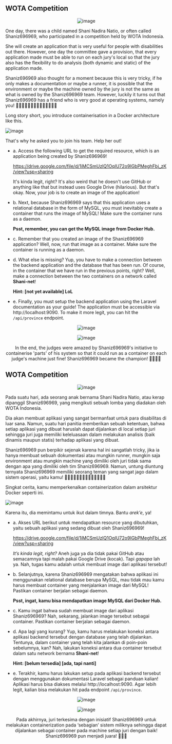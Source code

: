 ## WOTA Competition

<div align=center>

![image](https://github.com/arsitektur-jaringan-komputer/Modul-Sisop/assets/54766683/01c9ed68-f1db-4ae7-a652-21b70718f2fd)

</div>

One day, there was a child named Shani Nadira Natio, or often called Shaniz696969, who participated in a competition held by WOTA Indonesia.

She will create an application that is very useful for people with disabilities out there. However, one day the committee gave a provision, that every application made must be able to run on each jury's local so that the jury also has the flexibility to do analysis (both dynamic and static) of the application made.

Shaniz696969 also thought for a moment because this is very tricky, if he only makes a documentation or maybe a runner, it is possible that the environment or maybe the machine owned by the jury is not the same as what is owned by the Shaniz696969 team. However, luckily it turns out that Shaniz696969 has a friend who is very good at operating systems, namely you! 🫵🫵🫵🫵🫵🫵🫵🫵🫵🫵🫵🫵🫵🫵

Long story short, you introduce containerisation in a Docker architecture like this.

![image](https://github.com/arsitektur-jaringan-komputer/Modul-Sisop/assets/54766683/d63b3f39-8fa2-4233-bed5-1a664b4f9575)

That's why he asked you to join his team. Help her out!

- a. Access the following URL to get the required resource, which is an application being created by Shaniz696969!

  https://drive.google.com/file/d/1iMCSmUzlQ1OqIU72o9IGbPMeghFbj_zK/view?usp=sharing

  It's kinda legit, right? It's also weird that he doesn't use GitHub or anything like that but instead uses Google Drive (hilarious). But that's okay. Now, your job is to create an image of the application!

- b. Next, because Shaniz696969 says that this application uses a relational database in the form of MySQL, you must inevitably create a container that runs the image of MySQL! Make sure the container runs as a daemon.

  **Psst, remember, you can get the MySQL image from Docker Hub.**

- c. Remember that you created an image of the Shaniz696969 application? Well, now, run that image as a container. Make sure the container is running as a daemon.

- d. What else is missing? Yup, you have to make a connection between the backend application and the database that has been run. Of course, in the container that we have run in the previous points, right? Well, make a connection between the two containers on a network called **Shani-net**!

  **Hint: [not yet available] LoL**

- e. Finally, you must setup the backend application using the Laravel documentation as your guide! The application must be accessible via http://localhost:9090. To make it more legit, you can hit the `/api/province` endpoint.

<div align=center>

![image](https://github.com/arsitektur-jaringan-komputer/Modul-Sisop/assets/54766683/27f39149-2fe0-4527-8c20-54e226c1b0f0)

![image](https://github.com/arsitektur-jaringan-komputer/Modul-Sisop/assets/54766683/1f684b77-724c-4208-b86b-b2935280b08b)

In the end, the judges were amazed by Shaniz696969's initiative to containerise 'parts' of his system so that it could run as a container on each judge's machine just fine! Shaniz696969 became the champion! 👑👑👑👑

</div>

## WOTA Competition

<div align=center>

![image](https://github.com/arsitektur-jaringan-komputer/Modul-Sisop/assets/54766683/01c9ed68-f1db-4ae7-a652-21b70718f2fd)

</div>

Pada suatu hari, ada seorang anak bernama Shani Nadira Natio, atau kerap dipanggil Shaniz696969, yang mengikuti sebuah lomba yang diadakan oleh WOTA Indonesia.

Dia akan membuat aplikasi yang sangat bermanfaat untuk para disabilitas di luar sana. Namun, suatu hari panitia memberikan sebuah ketentuan, bahwa setiap aplikasi yang dibuat haruslah dapat dijalankan di local setiap juri sehingga juri juga memiliki keleluasaan dalam melakukan analisis (baik dinamis maupun statis) terhadap aplikasi yang dibuat.

Shaniz696969 pun berpikir sejenak karena hal ini sangatlah tricky, jika ia hanya membuat sebuah dokumentasi atau mungkin runner, mungkin saja environment atau mungkin machine yang dimiliki oleh juri tidak sama dengan apa yang dimiliki oleh tim Shaniz696969. Namun, untung diuntung ternyata Shaniz696969 memiliki seorang teman yang sangat jago dalam sistem operasi, yaitu kamu! 🫵🫵🫵🫵🫵🫵🫵🫵🫵🫵🫵🫵🫵🫵

Singkat cerita, kamu memperkenalkan containerization dalam arsitektur Docker seperti ini.

![image](https://github.com/arsitektur-jaringan-komputer/Modul-Sisop/assets/54766683/d63b3f39-8fa2-4233-bed5-1a664b4f9575)

Karena itu, dia memintamu untuk ikut dalam timnya. Bantu _arek’e_, ya!

- a. Akses URL berikut untuk mendapatkan resource yang dibutuhkan, yaitu sebuah aplikasi yang sedang dibuat oleh Shaniz696969!

  https://drive.google.com/file/d/1iMCSmUzlQ1OqIU72o9IGbPMeghFbj_zK/view?usp=sharing

  _It’s kinda legit, right?_ Aneh juga ya dia tidak pakai GitHub atau semacamnya tapi malah pakai Google Drive (kocak). Tapi _gapapa_ lah ya. Nah, tugas kamu adalah untuk membuat image dari aplikasi tersebut!

- b. Selanjutnya, karena Shaniz696969 mengatakan bahwa aplikasi ini menggunakan relational database berupa MySQL, mau tidak mau kamu harus membuat container yang menjalankan image dari MySQL! Pastikan container berjalan sebagai daemon.

  **Psst, ingat, kamu bisa mendapatkan image MySQL dari Docker Hub.**

- c. Kamu ingat bahwa sudah membuat image dari aplikasi Shaniz696969? Nah, sekarang, jalankan image tersebut sebagai container. Pastikan container berjalan sebagai daemon.

- d. Apa lagi yang kurang? Yup, kamu harus melakukan koneksi antara aplikasi backend tersebut dengan database yang telah dijalankan. Tentunya, dalam container yang telah kita jalankan di poin-poin sebelumnya, kan? Nah, lakukan koneksi antara dua container tersebut dalam satu network bernama **Shani-net**!

  **Hint: [belum tersedia] [ada, tapi nanti]**

- e. Terakhir, kamu harus lakukan setup pada aplikasi backend tersebut dengan menggunakan dokumentasi Laravel sebagai panduan kalian! Aplikasi harus bisa diakses melalui http://localhost:9090. Agar lebih legit, kalian bisa melakukan hit pada endpoint `/api/province`.

<div align=center>

![image](https://github.com/arsitektur-jaringan-komputer/Modul-Sisop/assets/54766683/27f39149-2fe0-4527-8c20-54e226c1b0f0)

![image](https://github.com/arsitektur-jaringan-komputer/Modul-Sisop/assets/54766683/1f684b77-724c-4208-b86b-b2935280b08b)

Pada akhirnya, juri terkesima dengan inisiatif Shaniz696969 untuk melakukan containerization pada ‘sebagian’ sistem miliknya sehingga dapat dijalankan sebagai container pada machine setiap juri dengan baik! Shaniz696969 pun menjadi juara! 👑👑👑

</div>
